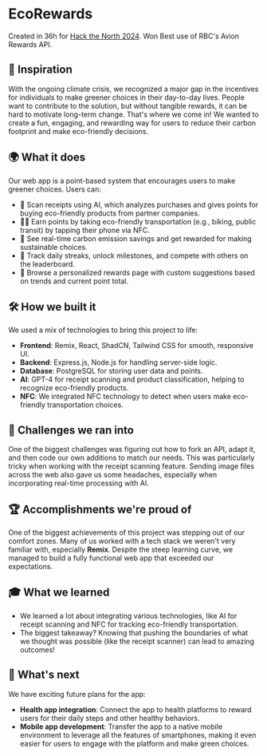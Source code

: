 # EcoRewards
Created in 36h for [Hack the North 2024](https://devpost.com/software/ecorewards-t0qw26). Won Best use of RBC's Avion Rewards API.

## 🌱 Inspiration
With the ongoing climate crisis, we recognized a major gap in the incentives for individuals to make greener choices in their day-to-day lives. People want to contribute to the solution, but without tangible rewards, it can be hard to motivate long-term change. That's where we come in! We wanted to create a fun, engaging, and rewarding way for users to reduce their carbon footprint and make eco-friendly decisions.

## 🌍 What it does
Our web app is a point-based system that encourages users to make greener choices. Users can:
- 📸 Scan receipts using AI, which analyzes purchases and gives points for buying eco-friendly products from partner companies.
- 🚴‍♂️ Earn points by taking eco-friendly transportation (e.g., biking, public transit) by tapping their phone via NFC.
- 🌿 See real-time carbon emission savings and get rewarded for making sustainable choices.
- 🎯 Track daily streaks, unlock milestones, and compete with others on the leaderboard.
- 🎁 Browse a personalized rewards page with custom suggestions based on trends and current point total.

## 🛠️ How we built it
We used a mix of technologies to bring this project to life:
- **Frontend**: Remix, React, ShadCN, Tailwind CSS for smooth, responsive UI.
- **Backend**: Express.js, Node.js for handling server-side logic.
- **Database**: PostgreSQL for storing user data and points.
- **AI**: GPT-4 for receipt scanning and product classification, helping to recognize eco-friendly products.
- **NFC**: We integrated NFC technology to detect when users make eco-friendly transportation choices.

## 🔧 Challenges we ran into
One of the biggest challenges was figuring out how to fork an API, adapt it, and then code our own additions to match our needs. This was particularly tricky when working with the receipt scanning feature. Sending image files across the web also gave us some headaches, especially when incorporating real-time processing with AI.

## 🏆 Accomplishments we're proud of
One of the biggest achievements of this project was stepping out of our comfort zones. Many of us worked with a tech stack we weren't very familiar with, especially **Remix**. Despite the steep learning curve, we managed to build a fully functional web app that exceeded our expectations.

## 🎓 What we learned
- We learned a lot about integrating various technologies, like AI for receipt scanning and NFC for tracking eco-friendly transportation.
- The biggest takeaway? Knowing that pushing the boundaries of what we thought was possible (like the receipt scanner) can lead to amazing outcomes!

## 🚀 What's next
We have exciting future plans for the app:
- **Health app integration**: Connect the app to health platforms to reward users for their daily steps and other healthy behaviors.
- **Mobile app development**: Transfer the app to a native mobile environment to leverage all the features of smartphones, making it even easier for users to engage with the platform and make green choices.